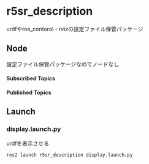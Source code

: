 # r5sr_description

urdfやros_contorol・rvizの設定ファイル保管パッケージ

## Node
設定ファイル保管パッケージなのでノードなし

#### Subscribed Topics

#### Published Topics


## Launch

### display.launch.py
urdfを表示させる
```bash
ros2 launch r5sr_description display.launch.py
```